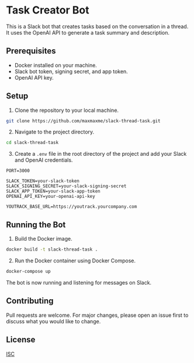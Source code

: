 # Task Creator Bot

This is a Slack bot that creates tasks based on the conversation in a thread. It uses the OpenAI API to generate a task summary and description.

## Prerequisites

- Docker installed on your machine.
- Slack bot token, signing secret, and app token.
- OpenAI API key.

## Setup

1. Clone the repository to your local machine.

```bash
git clone https://github.com/maxmaxme/slack-thread-task.git
```

2. Navigate to the project directory.

```bash
cd slack-thread-task
```

3. Create a `.env` file in the root directory of the project and add your Slack and OpenAI credentials.

```plaintext
PORT=3000

SLACK_TOKEN=your-slack-token
SLACK_SIGNING_SECRET=your-slack-signing-secret
SLACK_APP_TOKEN=your-slack-app-token
OPENAI_API_KEY=your-openai-api-key

YOUTRACK_BASE_URL=https://youtrack.yourcompany.com
```

## Running the Bot

1. Build the Docker image.

```bash
docker build -t slack-thread-task .
```

2. Run the Docker container using Docker Compose.

```bash
docker-compose up
```

The bot is now running and listening for messages on Slack.

## Contributing

Pull requests are welcome. For major changes, please open an issue first to discuss what you would like to change.

## License

[ISC](https://choosealicense.com/licenses/isc/)
